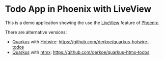 # Todo App in Phoenix with LiveView

This is a demo application showing the use the [LiveView](https://hexdocs.pm/phoenix_live_view/Phoenix.LiveView.html) feature of [Phoenix](https://www.phoenixframework.org/).

There are alternative versions:
* [Quarkus](https://quarkus.io/) with [Hotwire](https://hotwire.dev/): https://github.com/derkoe/quarkus-hotwire-todos
* [Quarkus](https://quarkus.io/) with [htmx](https://htmx.org/): https://github.com/derkoe/quarkus-htmx-todos
